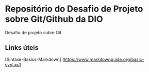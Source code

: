 # Repositório do Desafio de Projeto sobre Git/Github da DIO
Desafio de projeto sobre Git

## Links úteis
 [Sintaxe-Basics-Markdown] (https://www.markdownguide.org/basic-syntax/)
 
